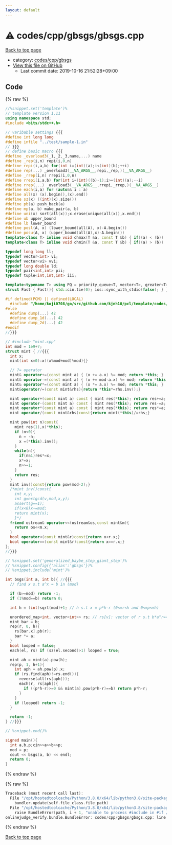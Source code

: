 ```yaml
---
layout: default
---
```


<!-- mathjax config similar to math.stackexchange -->
<script type="text/javascript" async
  src="https://cdnjs.cloudflare.com/ajax/libs/mathjax/2.7.5/MathJax.js?config=TeX-MML-AM_CHTML">
</script>
<script type="text/x-mathjax-config">
  MathJax.Hub.Config({
    TeX: { equationNumbers: { autoNumber: "AMS" }},
    tex2jax: {
      inlineMath: [ ['$','$'] ],
      processEscapes: true
    },
    "HTML-CSS": { matchFontHeight: false },
    displayAlign: "left",
    displayIndent: "2em"
  });
</script>

<script type="text/javascript" src="https://cdnjs.cloudflare.com/ajax/libs/jquery/3.4.1/jquery.min.js"></script>
<script src="https://cdn.jsdelivr.net/npm/jquery-balloon-js@1.1.2/jquery.balloon.min.js" integrity="sha256-ZEYs9VrgAeNuPvs15E39OsyOJaIkXEEt10fzxJ20+2I=" crossorigin="anonymous"></script>
<script type="text/javascript" src="../../../../assets/js/copy-button.js"></script>
<link rel="stylesheet" href="../../../../assets/css/copy-button.css" />


# :warning: codes/cpp/gbsgs/gbsgs.cpp

<a href="../../../../index.html">Back to top page</a>

* category: <a href="../../../../index.html#8f21e9984bde415b2d8510df1b278b64">codes/cpp/gbsgs</a>
* <a href="{{ site.github.repository_url }}/blob/master/codes/cpp/gbsgs/gbsgs.cpp">View this file on GitHub</a>
    - Last commit date: 2019-10-16 21:52:28+09:00




## Code

<a id="unbundled"></a>
{% raw %}
```cpp
//%snippet.set('template')%
// template version 1.11
using namespace std;
#include <bits/stdc++.h>

// varibable settings {{{
#define int long long
#define infile "../test/sample-1.in"
// }}}
// define basic macro {{{
#define _overload3(_1,_2,_3,name,...) name
#define _rep(i,n) repi(i,0,n)
#define repi(i,a,b) for(int i=(int)(a);i<(int)(b);++i)
#define rep(...) _overload3(__VA_ARGS__,repi,_rep,)(__VA_ARGS__)
#define _rrep(i,n) rrepi(i,0,n)
#define rrepi(i,a,b) for(int i=(int)((b)-1);i>=(int)(a);--i)
#define rrep(...) _overload3(__VA_ARGS__,rrepi,_rrep,)(__VA_ARGS__)
#define each(i,a) for (auto&& i : a)
#define all(x) (x).begin(),(x).end()
#define sz(x) ((int)(x).size())
#define pb(a) push_back(a)
#define mp(a, b) make_pair(a, b)
#define uni(x) sort(all(x));x.erase(unique(all(x)),x.end())
#define ub upper_bound
#define lb lower_bound
#define posl(A, x) (lower_bound(all(A), x)-A.begin())
#define posu(A, x) (upper_bound(all(A),x)-A.begin())
template<class T> inline void chmax(T &a, const T &b) { if((a) < (b)) (a) = (b); }
template<class T> inline void chmin(T &a, const T &b) { if((a) > (b)) (a) = (b); }

typedef long long ll;
typedef vector<int> vi;
typedef vector<vi> vvi;
typedef long double ld;
typedef pair<int,int> pii;
typedef tuple<int,int,int> iii;

template<typename T> using PQ = priority_queue<T, vector<T>, greater<T>>;
struct Fast { Fast(){ std::cin.tie(0); ios::sync_with_stdio(false); } } fast;

#if defined(PCM) || defined(LOCAL)
  #include "/home/koji0708/go/src/github.com/kjnh10/pcl/template/codes/lib/dump.hpp"
#else
  #define dump(...) 42
  #define dump_1d(...) 42
  #define dump_2d(...) 42
#endif
//}}}

// #include "mint.cpp"
int mod = 1e9+7;
struct mint { //{{{
  int x;
  mint(int x=0):x((x%mod+mod)%mod){}

  // ?= operator
  mint& operator+=(const mint a) { (x += a.x) %= mod; return *this; }
  mint& operator-=(const mint a) { (x += mod-a.x) %= mod; return *this; }
  mint& operator*=(const mint a) { (x *= a.x) %= mod; return *this; }
  mint&operator/=(const mint&rhs){return *this*=rhs.inv();}

  mint operator+(const mint a) const { mint res(*this); return res+=a; }
  mint operator-(const mint a) const { mint res(*this); return res-=a; }
  mint operator*(const mint a) const { mint res(*this); return res*=a; }
  mint operator/(const mint&rhs)const{return mint(*this)/=rhs;}

  mint pow(int n)const{
    mint res(1),x(*this);
    if (n<0){
      n = -n;
      x =(*this).inv();
    }
    while(n){
      if(n&1)res*=x;
      x*=x;
      n>>=1;
    }
    return res;
  }
  mint inv()const{return pow(mod-2);}
  /*mint inv()const{
    int x,y;
    int g=extgcd(v,mod,x,y);
    assert(g==1);
    if(x<0)x+=mod;
    return mint(x);
    }*/
  friend ostream& operator<<(ostream&os,const mint&m){
    return os<<m.x;
  }
  bool operator<(const mint&r)const{return x<r.x;}
  bool operator==(const mint&r)const{return x==r.x;}
};
//}}}

// %snippet.set('generalized_baybe_step_giant_step')%
// %snippet.config({'alias':'gbsgs'})%
// %snippet.include('mint')%

int bsgs(int a, int b){ //{{{
  // find x s.t a^x = b in (mod)

  if (b>=mod) return -1;
  if (1%mod==b) return 0;

  int h = (int)sqrt(mod)+1; // h s.t x = p*h-r (0<=r<h and 0<=p<=h)

  unordered_map<int, vector<int>> rs; // rs[v]: vector of r s.t b*a^r==v
  mint bar = b;
  rep(r, 0, h){
    rs[bar.x].pb(r);
    bar *= a;
  }
  bool looped = false;
  each(el, rs) if (sz(el.second)>1) looped = true;

  mint ah = mint(a).pow(h);
  rep(p, 1, h+1){
    int aph = ah.pow(p).x;
    if (rs.find(aph)!=rs.end()){
      reverse(all(rs[aph]));
      each(r, rs[aph]){
        if ((p*h-r)>=0 && mint(a).pow(p*h-r)==b) return p*h-r;
      }
    }
    if (looped) return -1;
  }

  return -1;
} //}}}

// %snippet.end()%

signed main(){
  int a,b,p;cin>>a>>b>>p;
  mod = p;
  cout << bsgs(a, b) << endl;
  return 0;
}

```
{% endraw %}

<a id="bundled"></a>
{% raw %}
```cpp
Traceback (most recent call last):
  File "/opt/hostedtoolcache/Python/3.8.0/x64/lib/python3.8/site-packages/onlinejudge_verify/docs.py", line 340, in write_contents
    bundler.update(self.file_class.file_path)
  File "/opt/hostedtoolcache/Python/3.8.0/x64/lib/python3.8/site-packages/onlinejudge_verify/bundle.py", line 153, in update
    raise BundleError(path, i + 1, "unable to process #include in #if / #ifdef / #ifndef other than include guards")
onlinejudge_verify.bundle.BundleError: codes/cpp/gbsgs/gbsgs.cpp: line 42: unable to process #include in #if / #ifdef / #ifndef other than include guards

```
{% endraw %}

<a href="../../../../index.html">Back to top page</a>

